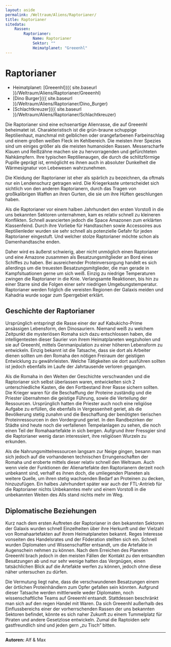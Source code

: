 ```yaml
---
layout: aside
permalink: /Weltraum/Aliens/Raptorianer/
title: Raptorianer
sitedata:
    Rassen:
        Raptorianer:
            Name: Raptorianer
            Sektor: ""
            Heimatplanet: "Greeenhl"
---
```


# Raptorianer

- Heimatplanet: [Greeenhl]({{ site.baseurl }}/Weltraum/Aliens/Raptorianer/Greeenhl)
- [Dino Burger]({{ site.baseurl }}/Weltraum/Aliens/Raptorianer/Dino_Burger)
- [Schlachtkreuzer]({{ site.baseurl }}/Weltraum/Aliens/Raptorianer/Schlachtkreuzer)

Die Raptorianer sind eine echsenartige Alienrasse, die auf Greeenhl beheimatet ist. Charakteristisch ist die grün-braune schuppige Reptilienhaut, manchmal mit gelblichen oder orangefarbenen Farbeinschlag und einem großen weißen Fleck im Kehlbereich. Die meisten ihrer Spezies sind um einiges größer als die meisten humanoiden Rassen. Messerscharfe Klauen und Reißzähne machen sie zu hervorragenden und gefürchteten Nahkämpfern. Ihre typischen Reptilienaugen, die durch die schlitzförmige Pupille geprägt ist, ermöglicht es ihnen auch in absoluter Dunkelheit die Wärmesignatur von Lebewesen wahrzunehmen.

Die Kleidung der Raptorianer ist eher als spärlich zu bezeichnen, da oftmals nur ein Lendenschurz getragen wird. Die Kriegerkaste unterscheidet sich sichtlich von den anderen Raptorianern, durch das Tragen von großkalibrigen Waffen an ihren Gurten, die sie um ihre Hüften geschlungen haben.

Als die Raptorianer vor einem halben Jahrhundert den ersten Vorstoß in die uns bekannten Sektoren unternahmen, kam es relativ schnell zu kleineren Konflikten. Schnell avancierten jedoch die Space Amazonen zum erklärten Klassenfeind. Durch ihre Vorliebe für Handtaschen sowie Accessoires aus Reptilienleder wurden sie sehr schnell als potenzielle Gefahr für jeden Raptorianer eingestuft. Und welcher stolze Raptorianer möchte schon als Damenhandtasche enden.

Daher wird es äußerst schwierig, aber nicht unmöglich einen Raptorianer und eine Amazone zusammen als Besatzungsmitglieder an Bord eines Schiffes zu haben. Bei ausreichender Proteinversorgung handelt es sich allerdings um die treuesten Besatzungsmitglieder, die man gerade in Kampfsituationen gerne um sich weiß. Einzig zu niedrige Temperaturen zwingen die Raptorianer in die Knie. Verlangsamte Reaktionen, bis hin zu einer Starre sind die Folgen einer sehr niedrigen Umgebungstemperatur. Raptorianer werden folglich die vereisten Regionen der Galaxis meiden und Kahadria wurde sogar zum Sperrgebiet erklärt.

## Geschichte der Raptorianer

Ursprünglich entspringt die Rasse einer der auf Kabukicho-Prime ansässigen Lebensform, den Dinosauriern. Niemand weiß zu welchem Zeitpunkt die mysteriösen Romaha sich dazu entschlossen haben, die intelligentesten dieser Saurier von ihrem Heimatplaneten wegzuholen und sie auf Greeenhl, mittels Genmanipulation zu einer höheren Lebensform zu entwickeln. Einzig bekannt ist die Tatsache, dass sie dort als Arbeiter dienen sollten um den Romaha den nötigen Freiraum der geistigen Entwicklung zu gewährleisten. Welche Tätigkeiten sie dort ausführen sollten ist jedoch ebenfalls im Laufe der Jahrtausende verloren gegangen.

Als die Romaha in den Weiten der Geschichte verschwanden und die Raptorianer sich selbst überlassen waren, entwickelten sich 2 unterschiedliche Kasten, die den Fortbestand ihrer Rasse sichern sollten. Die Krieger waren für die Beschaffung der Proteine zuständig und die Priester übernahmen die geistige Führung, sowie die Verteilung der Ressourcen. Ursprünglich hatten die Priester auch noch eine religiöse Aufgabe zu erfüllen, die ebenfalls in Vergessenheit geriet, als die Bevölkerung stetig zunahm und die Beschaffung der benötigten tierischen Proteinressourcen in den Vordergrund geriet. In den Randbezirken der Städte sind heute noch die verfallenen Tempelanlagen zu sehen, die noch einen Teil der Romahaartefakte in sich bergen. Aufgrund ihrer Fressgier sind die Raptorianer wenig daran interessiert, ihre religiösen Wurzeln zu erkunden.

Als die Nahrungsmittelressourcen langsam zur Neige gingen, besann man sich jedoch auf die vorhandenen technischen Errungenschaften der Romaha und eroberte mittels dieser relativ schnell den Weltraum. Auch wenn viele der Funktionen der Alienartefakte den Raptorianern derzeit noch unbekannt sind, verhalf es ihnen doch, die umliegenden Planeten als weitere Quelle, um ihren stetig wachsenden Bedarf an Proteinen zu decken, hinzuzufügen. Ein halbes Jahrhundert später war auch der FTL-Antrieb für die Raptorianer nichts Unbekanntes mehr und einem Vorstoß in die unbekannten Weiten des Alls stand nichts mehr im Weg.

## Diplomatische Beziehungen

Kurz nach dem ersten Auftreten der Raptorianer in den bekannten Sektoren der Galaxis wurden schnell Einzelheiten über ihre Herkunft und der Vielzahl von Romahaartefakten auf ihrem Heimatplaneten bekannt. Reges Interesse vonseiten des Handelsrates und der Föderation stellten sich ein. Schnell wurden Diplomaten und Wissenschaftler entsandt, um die Artefakte in Augenschein nehmen zu können. Nach dem Erreichen des Planeten Greeenhl brach jedoch in den meisten Fällen der Kontakt zu den entsandten Besatzungen ab und nur sehr wenige hatten das Vergnügen, einen tatsächlichen Blick auf die Artefakte werfen zu können, jedoch ohne diese näher untersuchen zu dürfen.

Die Vermutung liegt nahe, dass die verschwundenen Besatzungen einem der örtlichen Proteinhändlern zum Opfer gefallen sein könnten. Aufgrund dieser Tatsache werden mittlerweile weder Diplomaten, noch wissenschaftliche Teams auf Greeenhl entsandt. Stattdessen beschränkt man sich auf den regen Handel mit Waren. Da sich Greeenhl außerhalb des Einflussbereichs einer der vorherrschenden Rassen der uns bekannten Sektoren befindet, könnte es sich naher Zukunft zu einem Tummelplatz für Piraten und andere Gesetzlose entwickeln. Zumal die Raptoiden sehr gastfreundlich sind und jeden gern „zu Tisch“ bitten.

***

**Autoren:** Alf &amp; Max

